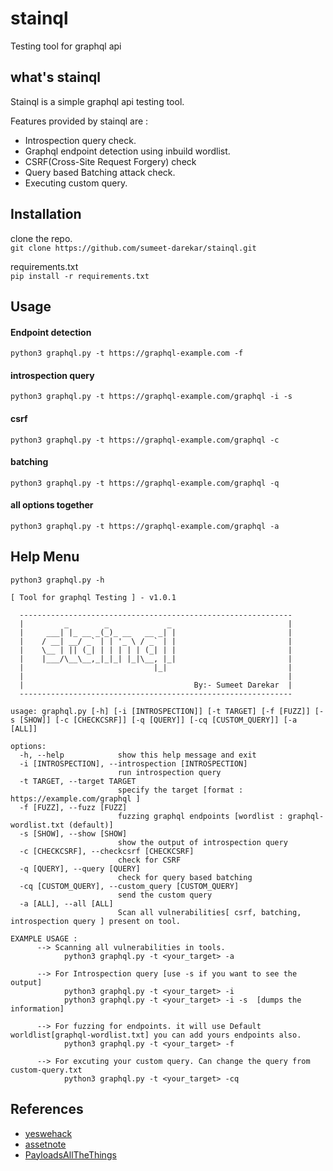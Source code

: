 # stainql

Testing tool for graphql api

## what's stainql

Stainql is a simple graphql api testing tool. 


Features provided by stainql are :
- Introspection query check.
- Graphql endpoint detection using inbuild wordlist.
- CSRF(Cross-Site Request Forgery) check
- Query based Batching attack check.
- Executing custom query.

## Installation

clone the repo.  
`git clone https://github.com/sumeet-darekar/stainql.git`  

requirements.txt  
`pip install -r requirements.txt`  

## Usage

 #### Endpoint detection
`python3 graphql.py -t https://graphql-example.com -f`  
#### introspection query   
`python3 graphql.py -t https://graphql-example.com/graphql -i -s`  
#### csrf  
`python3 graphql.py -t https://graphql-example.com/graphql -c`  
#### batching
`python3 graphql.py -t https://graphql-example.com/graphql -q`
#### all options together
`python3 graphql.py -t https://graphql-example.com/graphql -a`


## Help Menu
`python3 graphql.py -h`  
```
[ Tool for graphql Testing ] - v1.0.1  
  
  -------------------------------------------------------------  
  |         _        _             _                          |            
  |     ___| |_ __ _(_)_ __   __ _| |                         |                                           
  |    / __| __/ _` | | '_ \ / _` | |                         |                                           
  |    \__ | || (_| | | | | | (_| | |                         |                                           
  |    |___/\__\__,_|_|_| |_|\__, |_|                         |                                      
  |                             |_|                           |                                        
  |                                                           |  
  |                                      By:- Sumeet Darekar  |  
  -------------------------------------------------------------  

usage: graphql.py [-h] [-i [INTROSPECTION]] [-t TARGET] [-f [FUZZ]] [-s [SHOW]] [-c [CHECKCSRF]] [-q [QUERY]] [-cq [CUSTOM_QUERY]] [-a [ALL]]

options:
  -h, --help            show this help message and exit
  -i [INTROSPECTION], --introspection [INTROSPECTION]
                        run introspection query
  -t TARGET, --target TARGET
                        specify the target [format : https://example.com/graphql ]
  -f [FUZZ], --fuzz [FUZZ]
                        fuzzing graphql endpoints [wordlist : graphql-wordlist.txt (default)]
  -s [SHOW], --show [SHOW]
                        show the output of introspection query
  -c [CHECKCSRF], --checkcsrf [CHECKCSRF]
                        check for CSRF
  -q [QUERY], --query [QUERY]
                        check for query based batching
  -cq [CUSTOM_QUERY], --custom_query [CUSTOM_QUERY]
                        send the custom query
  -a [ALL], --all [ALL]
                        Scan all vulnerabilities[ csrf, batching, introspection query ] present on tool.

EXAMPLE USAGE : 
      --> Scanning all vulnerabilities in tools.
            python3 graphql.py -t <your_target> -a
      
      --> For Introspection query [use -s if you want to see the output]
            python3 graphql.py -t <your_target> -i 
            python3 graphql.py -t <your_target> -i -s  [dumps the information]
      
      --> For fuzzing for endpoints. it will use Default worldlist[graphql-wordlist.txt] you can add yours endpoints also.
            python3 graphql.py -t <your_target> -f
    
      --> For excuting your custom query. Can change the query from custom-query.txt
            python3 graphql.py -t <your_target> -cq

```
## References
- [yeswehack](https://blog.yeswehack.com/yeswerhackers/how-exploit-graphql-endpoint-bug-bounty/)
- [assetnote](https://blog.assetnote.io/2021/08/29/exploiting-graphql/)
- [PayloadsAllTheThings](https://github.com/swisskyrepo/PayloadsAllTheThings/blob/master/GraphQL%20Injection/README.md#query-name-based-batching)
